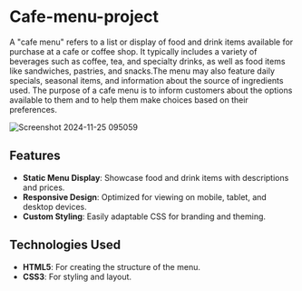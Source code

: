 # Cafe-menu-project
A "cafe menu" refers to a list or display of food and drink items available for purchase at a cafe or coffee shop. It typically includes a variety of beverages such as coffee, tea, and specialty drinks, as well as food items like sandwiches, pastries, and snacks.The menu may also feature daily specials, seasonal items, and information about the source of ingredients used. The purpose of a cafe menu is to inform customers about the options available to them and to help them make choices based on their preferences.

![Screenshot 2024-11-25 095059](https://github.com/user-attachments/assets/08650d67-963b-4aaf-9bcb-61747d8a1c00)

## Features

- **Static Menu Display**: Showcase food and drink items with descriptions and prices.
- **Responsive Design**: Optimized for viewing on mobile, tablet, and desktop devices.
- **Custom Styling**: Easily adaptable CSS for branding and theming.

## Technologies Used

- **HTML5**: For creating the structure of the menu.
- **CSS3**: For styling and layout.




